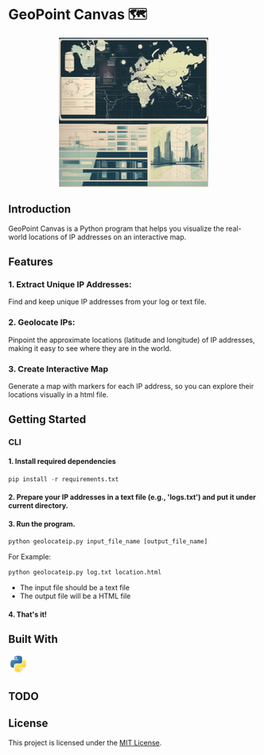 # GeoPoint Canvas 🗺️
<div style="text-align:center">
  <img src="logo.png" alt="Logo" width="300" height="300" />
</div>

## Introduction 
GeoPoint Canvas is a Python program that helps you visualize the real-world locations of IP addresses on an interactive map.

## Features
### 1. Extract Unique IP Addresses: 
Find and keep unique IP addresses from your log or text file.

### 2. Geolocate IPs: 
Pinpoint the approximate locations (latitude and longitude) of IP addresses, making it easy to see where they are in the world.

### 3. Create Interactive Map
Generate a map with markers for each IP address, so you can explore their locations visually in a html file.

## Getting Started
### CLI
#### 1. Install required dependencies
```python
pip install -r requirements.txt
```
#### 2. Prepare your IP addresses in a text file (e.g., 'logs.txt') and put it under current directory.
#### 3. Run the program.
```python
python geolocateip.py input_file_name [output_file_name]
```
For Example: 
```python
python geolocateip.py log.txt location.html
```
- The input file should be a text file 
- The output file will be a HTML file
#### 4. That's it!

## Built With
<a href="https://www.python.org" target="_blank" rel="noreferrer"> <img src="https://raw.githubusercontent.com/devicons/devicon/master/icons/python/python-original.svg" alt="python" width="40" height="40"/></a>

## TODO


## License

This project is licensed under the [MIT License](LICENSE.md).
